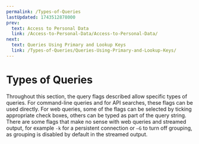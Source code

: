 ```yaml
---
permalink: /Types-of-Queries
lastUpdated: 1743512878000
prev:
  text: Access to Personal Data
  link: /Access-to-Personal-Data/Access-to-Personal-Data/
next:
  text: Queries Using Primary and Lookup Keys
  link: /Types-of-Queries/Queries-Using-Primary-and-Lookup-Keys/
---
```


# Types of Queries

Throughout this section, the query flags described allow specific types of queries. For command-line queries and for API searches, these flags can be used directly. For web queries, some of the flags can be selected by ticking appropriate check boxes, others can be typed as part of the query string. There are some flags that make no sense with web queries and streamed output, for example `-k` for a persistent connection or `–G` to turn off grouping, as grouping is disabled by default in the streamed output.

